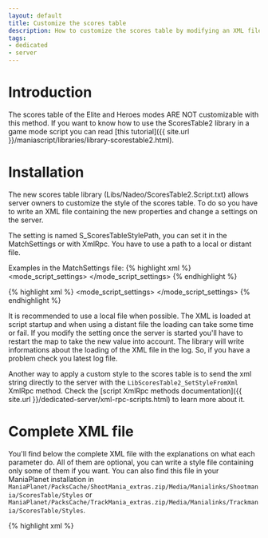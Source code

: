 ```yaml
---
layout: default
title: Customize the scores table
description: How to customize the scores table by modifying an XML file.
tags:
- dedicated
- server
---
```


# Introduction

The scores table of the Elite and Heroes modes ARE NOT customizable with this method.
If you want to know how to use the ScoresTable2 library in a game mode script you can read [this tutorial]({{ site.url }}/maniascript/libraries/library-scorestable2.html).

# Installation

The new scores table library (Libs/Nadeo/ScoresTable2.Script.txt) allows server owners to customize the style of the scores table. To do so you have to write an XML file containing the new properties and change a settings on the server.

The setting is named S_ScoresTableStylePath, you can set it in the MatchSettings or with XmlRpc. You have to use a path to a local or distant file.

Examples in the MatchSettings file:
{% highlight xml %}
<mode_script_settings>
    <setting name="S_ScoresTableStylePath" type="text" value="file://Media/Manialinks/Shootmania/ScoresTable/Styles/Example.ScoresTable.xml"/>
</mode_script_settings>
{% endhighlight %}

{% highlight xml %}
<mode_script_settings>
    <setting name="S_ScoresTableStylePath" type="text" value="http://www.example.com/Example.ScoresTable.xml"/>
</mode_script_settings>
{% endhighlight %}

It is recommended to use a local file when possible. The XML is loaded at script startup and when using a distant file the loading can take some time or fail.
If you modify the setting once the server is started you'll have to restart the map to take the new value into account.
The library will write informations about the loading of the XML file in the log. So, if you have a problem check you latest log file.

Another way to apply a custom style to the scores table is to send the xml string directly to the server with the `LibScoresTable2_SetStyleFromXml` XmlRpc method. Check the [script XmlRpc methods documentation]({{ site.url }}/dedicated-server/xml-rpc-scripts.html) to learn more about it.

# Complete XML file

You'll find below the complete XML file with the explanations on what each parameter do. All of them are optional, you can write a style file containing only some of them if you want.
You can also find this file in your ManiaPlanet installation in `ManiaPlanet/PacksCache/ShootMania_extras.zip/Media/Manialinks/Shootmania/ScoresTable/Styles` or `ManiaPlanet/PacksCache/TrackMania_extras.zip/Media/Manialinks/Trackmania/ScoresTable/Styles`.

{% highlight xml %}
<?xml version="1.0" encoding="utf-8"?>
<!--
  This file is just an example for documentation.
  The end result isn't exactly nice to see.
-->
<!--
  Each node in this file is optional and can be omitted.
  If it's the case then the previous value will be kept.
-->
<scorestable version="1">
  <!--
    List the premade styles to use with the scores table.
    The styles will be applied in the order you write them.
    If they set the same properties, only the ones from the
    latest style will be applied.
    Available style are:
    - LibST_Base, add basic columns: avatar, name, ManiaStars and tools
    - LibST_Reset, remove all the previous styles
    - LibST_TMBaseSolo, basic free for all scores table for TrackMania
    - LibST_TMBaseTeam, basic teams scores table for TrackMania
    - LibST_TMWithLegends, add a space for columns legends in the header
    - LibST_SMBaseSolo, basic free for all scores table for ShootMania
    - LibST_SMBaseTeams, basic teams scores table for ShootMania
    - LibST_SMBaseOneColumn, same as LibST_SMBaseSolo but with only one players column
    - LibST_SMBasePoints, add the RoundPoints and Points columns
    - LibST_SMWithLegends, add a space for columns legends in the header
  -->
  <styles>
    <style id="LibST_Base" />
    <style id="LibST_TMBaseTeams" />
    <style id="LibST_Reset" />
    <style id="LibST_Base" />
    <style id="LibST_TMWithLegends" />
  </styles>
  <!-- Properties of the scores table -->
  <properties>
    <!--
      Set the position of the scores table
      (Real) x : position in X
      (Real) y : position in Y
      (Real) z : position in Z
    -->
    <position x="-20." y="80." z="20." />
    <!--
      Set the global scale of the scores table
      (Real) scale : scale of the scores table
    -->
    <globalscale scale="1.25" />
    <!--
      Set the scale of the scores table text
      (Real) scale : scale of the text
    -->
    <textscale scale="2." />
    <!--
      Set the size of the header.
      (Real) x : width
      (Real) y : height
    -->
    <headersize x="30." y="20." />
    <!--
      Set the icon of the mode in the header
      (Text) icon : the icon displayed in the header
                    can be either a path (file://Path/To/File.ext) or Style|Substyle format
    -->
    <modeicon icon="Icons128x128_1|Rankings" />
    <!--
      Set the size of the players table part.
      (Real) x : width
      (Real) y : height
    -->
    <tablesize x="200." y="40." />
    <!--
      Set the format of the players table part.
      (Integer) columns : number of columns in the table
      (Integer) lines : number of lines in the table
    -->
    <taleformat columns="3" lines="5"/>
    <!--
      Set the size of the footer.
      (Real) x : width
      (Real) y : height
    -->
    <footersize x="100." y="20." />
    <!--
      Set the text of the footer.
      (Text) text : text displayed in the footer
    -->
    <footertext text="My footer text" />
    <!-- Change the tab name used by the Tab library -->
    <tabname name="ScoresTab" />
  </properties>
  <settings>
    <!-- Enable/Disable the teams mode -->
    <setting name="TeamsMode" value="True" />
    <!-- Show/Hide the teams scores -->
    <setting name="TeamsScoresVisibility" value="False" />
    <!-- Revert the player cards orientation in teams mode -->
    <setting name="RevertPlayerCardInTeamsMode" value="False" />
    <!-- Enable/Disable the darkening for unspawned players -->
    <setting name="PlayerDarkening" value="True" />
    <!-- Show/Hide the player info in the footer -->
    <setting name="PlayerInfoVisibility" value="False" />
    <!-- Show/Hide the server name in the footer -->
    <setting name="ServerNameVisibility" value="False" />
  </settings>
  <!-- Columns of the scores table -->
  <columns>
    <!--
      This line will add a new column.
      If the column already exists it will be destroyed and recreated.

      There's several ready to use columns ids:
      General:
      - LibST_Avatar, displays the avatar
      - LibST_Name, displays the nickname
      - LibST_ManiaStars, displays the ManiaStars
      - LibST_Tools, displays the "profile" and "spectate" buttons
      TrackMania:
      - LibST_TMBestTime displays the best time
      - LibST_PrevTime, displays the previous time
      - LibST_TMStunts, displays the stunt score
      - LibST_TMRespawns, displays the number of respawns
      - LibST_TMCheckpoints, display the number of checkpoints activated
      - LibST_TMPoints, displays the total number of points
      - LibST_TMPrevRaceDeltaPoints, displays the number of points earned during the round
      ShootMania:
      - LibST_SMPoints, displays the total number of points
      - LibST_SMRoundPoints, displays the number of points earned during the round
    -->
    <column id="LibST_Avatar" action="create"/>
    <!--
      The action can have three value :
      - create : create a new column
      - update : update an existing column
      - destroy : destroy an existing column
    -->
    <column id="TestEmpty" action="create"/>
    <column id="TestEmpty" action="update"/>
    <column id="TestEmpty" action="destroy" />
    <!-- This column uses all the available parameters
      (Text) legend : the legend displayed above the column
      (Text) default value : the default value displayed in the column
      (Real) width : the width of the column
      (Real) weight : the value used to sort the columns order
      (Text) textstyle : the style of the text
      (Real) textsize : the size of the text
      (Text) textalign : the horizontal align of the text
    -->
    <column id="TestFull" action="create">
      <legend>TestFull</legend>
      <defaultvalue>DefaultValue</defaultvalue>
      <width>20.</width>
      <weight>30.</weight>
      <textstyle>TextRaceMessageBig</textstyle>
      <textsize>0.1</textsize>
      <textalign>right</textalign>
    </column>
    <!-- All the columns properties are optional and can be omitted -->
    <column id="TestScript" action="create">
      <legend>TestScript</legend>
      <defaultvalue>Script</defaultvalue>
      <width>20.</width>
      <weight>100.</weight>
    </column>
    <column id="LibST_Avatar" action="update">
      <legend>My avatar</legend>
      <weight>250.</weight>
    </column>
  </columns>
  <!-- Manage the images of the scores table -->
  <images>
    <!-- Image for the background -->
    <background>
      <!-- path to the default image file -->
      <image path="file://Media/Manialinks/Shootmania/ScoresTable/bg-storm.dds" />
      <!-- position of the image -->
      <position x="20." y="-20." />
      <!-- size of the image -->
      <size width="150." height="100." />
      <!-- Color of the background -->
      <colorize color="05d" />
      <!-- Set a collection of images to use depending on the environment -->
      <collection>
        <!--
          (Text) environment : in which environment the image will be used
                               eg: Canyon, Valley, Stadium, Storm, ...
          (Text) path : the path to the image
        -->
        <image environment="Canyon" path="file://Media/Manialinks/Trackmania/ScoresTable/bg-canyon.dds" />
        <image environment="Valley" path="file://Media/Manialinks/Trackmania/ScoresTable/bg-valley.dds" />
        <image environment="Stadium" path="file://Media/Manialinks/Trackmania/ScoresTable/bg-stadium.dds" />
      </collection>
    </background>
    <!-- Images for the foreground -->
    <foreground>
      <!--
      <image path="" />
      <position x="" y="" />
      <size width="" height="" />
      <colorize color="" />
      <collection>
        <image environment="" path="" />
        <image environment="" path="" />
        <image environment="" path="" />
      </collection>
      -->
    </foreground>
    <!-- Images for the teams -->
    <team1>
      <!--
      <image path="" />
      <position x="" y="" />
      <size width="" height="" />
      <collection>
        <image environment="" path="" />
        <image environment="" path="" />
        <image environment="" path="" />
      </collection>
      -->
    </team1>
    <team2>
      <image path="file://Media/Manialinks/Shootmania/ScoresTable/teamversus-right.dds" />
      <position x="0." y="3.8" />
      <size width="100." height="20." />
      <!--
      <collection>
        <image environment="" path="" />
        <image environment="" path="" />
        <image environment="" path="" />
      </collection>
      -->
    </team2>
    <!-- Images for the player card -->
    <playercard>
      <!-- The quad used behind the rank -->
      <quad path="file://Media/Manialinks/ShootMania/ScoresTable/playerline-square.dds" />
      <!-- The background of the playercard when oriented to the left -->
      <left path="file://Media/Manialinks/ShootMania/ScoresTable/playerline-left.dds" />
      <!-- The background of the playercard when oriented to the right -->
      <right path="file://Media/Manialinks/Trackmania/ScoresTable/playerline-right.dds" />
    </playercard>
  </images>
  <!--
    Assign scripts to columns or footer.
    The script must be in a CDATA section.

    The game mode must allow the use of custom scripts in the scores table
    for this to work. It's not the case in the default Nadeo modes.

    Check the Libs/Nadeo/ScoresTable2.Script.txt file for more information
    about what you can do in the scripts.
  -->
  <scripts>
    <column id="TestScript">
      <![CDATA[
        Label_Col.Value = "Script loaded";
      ]]>
    </column>
    <footer>
      <![CDATA[
        Label_Footer.Value = "Script loaded : My footer text";
      ]]>
    </footer>
  </scripts>
</scorestable>
{% endhighlight %}


# Exemples

## Changing the background

{% highlight xml %}
<?xml version="1.0" encoding="utf-8"?>
<scorestable version="1">
  <images>
    <background>
      <image path="file://Media/Manialinks/Trackmania/ScoresTable/bg-canyon.dds" />
      <position x="20." y="-20." />
      <size width="150." height="100." />
    </background>
  </images>
</scorestable>
{% endhighlight %}


## Changing the format

{% highlight xml %}
<?xml version="1.0" encoding="utf-8"?>
<scorestable version="1">
  <properties>
    <tablesize x="260." y="35." />
    <taleformat columns="3" lines="4"/>
  </properties>
</scorestable>
{% endhighlight %}
